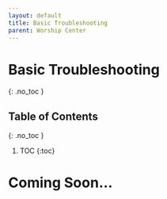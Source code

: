 ```yaml
---
layout: default
title: Basic Troubleshooting
parent: Worship Center
---
```


# Basic Troubleshooting
{: .no_toc }

## Table of Contents
{: .no_toc }

1. TOC
{:toc}


# Coming Soon...
